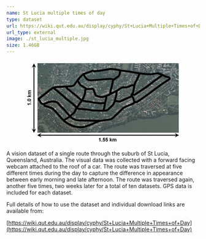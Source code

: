 ```yaml
---
name: St Lucia multiple times of day
type: dataset
url: https://wiki.qut.edu.au/display/cyphy/St+Lucia+Multiple+Times+of+Day
url_type: external
image: ./st_lucia_multiple.jpg
size: 1.46GB
---
```


<p align="center"><img src="./st_lucia_multiple.jpg" alt="Overview of traversed path in St Lucia multiple times of day dataset"/></p>

A vision dataset of a single route through the suburb of St Lucia, Queensland, Australia. The visual data was collected with a forward facing webcam attached to the roof of a car. The route was traversed at five different times during the day to capture the difference in appearance between early morning and late afternoon. The route was traversed again, another five times, two weeks later for a total of ten datasets. GPS data is included for each dataset.

Full details of how to use the dataset and individual download links are available from:

[https://wiki.qut.edu.au/display/cyphy/St+Lucia+Multiple+Times+of+Day](https://wiki.qut.edu.au/display/cyphy/St+Lucia+Multiple+Times+of+Day)
